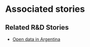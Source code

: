 # Associated stories

<!-- !!DO NOT REMOVE!! start autogenerated hyperlinks -->
## Related R&D Stories
- [Open data in Argentina](/RnD-Archive/stories/?doc=Explorers_ARG)
<!-- !!DO NOT REMOVE!! end autogenerated hyperlinks -->